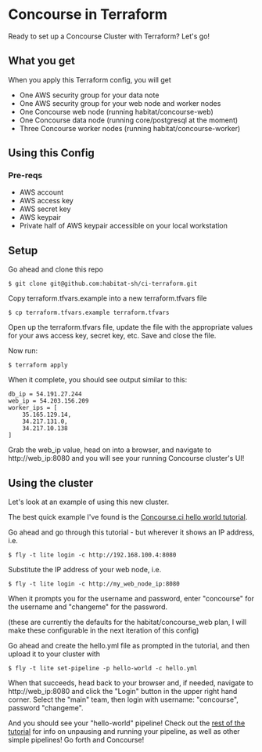 # Concourse in Terraform

Ready to set up a Concourse Cluster with Terraform?  Let's go!

## What you get

When you apply this Terraform config, you will get
* One AWS security group for your data note
* One AWS security group for your web node and worker nodes
* One Concourse web node (running habitat/concourse-web)
* One Concourse data node (running core/postgresql at the moment)
* Three Concourse worker nodes (running habitat/concourse-worker)

## Using this Config

### Pre-reqs
* AWS account
* AWS access key
* AWS secret key
* AWS keypair
* Private half of AWS keypair accessible on your local workstation

## Setup

Go ahead and clone this repo

```
$ git clone git@github.com:habitat-sh/ci-terraform.git
```

Copy terraform.tfvars.example into a new terraform.tfvars file

```
$ cp terraform.tfvars.example terraform.tfvars
```

Open up the terraform.tfvars file, update the file with the appropriate values for your aws access key, secret key, etc. Save and close the file.

Now run:

```
$ terraform apply
```

When it complete, you should see output similar to this:

```
db_ip = 54.191.27.244
web_ip = 54.203.156.209
worker_ips = [
    35.165.129.14,
    34.217.131.0,
    34.217.10.138
]
```

Grab the web_ip value, head on into a browser, and navigate to http://web_ip:8080 and you will see your running Concourse cluster's UI!

## Using the cluster

Let's look at an example of using this new cluster.

The best quick example I've found is the [Concourse.ci hello world tutorial](https://concourse.ci/hello-world.html).

Go ahead and go through this tutorial - but wherever it shows an IP address, i.e.

```
$ fly -t lite login -c http://192.168.100.4:8080
```

Substitute the IP address of your web node, i.e.

```
$ fly -t lite login -c http://my_web_node_ip:8080
```

When it prompts you for the username and password, enter "concourse" for the username and "changeme" for the password.

(these are currently the defaults for the habitat/concourse_web plan, I will make these configurable in the next iteration of this config)

Go ahead and create the hello.yml file as prompted in the tutorial, and then upload it to your cluster with

```
$ fly -t lite set-pipeline -p hello-world -c hello.yml
```

When that succeeds, head back to your browser and, if needed, navigate to http://web_ip:8080 and click the "Login" button in the upper right hand corner. Select the "main" team, then login with username: "concourse", password "changeme".


And you should see your "hello-world" pipeline! Check out the [rest of the tutorial](https://concourse.ci/hello-world.html) for info on unpausing and running your pipeline, as well as other simple pipelines! Go forth and Concourse!